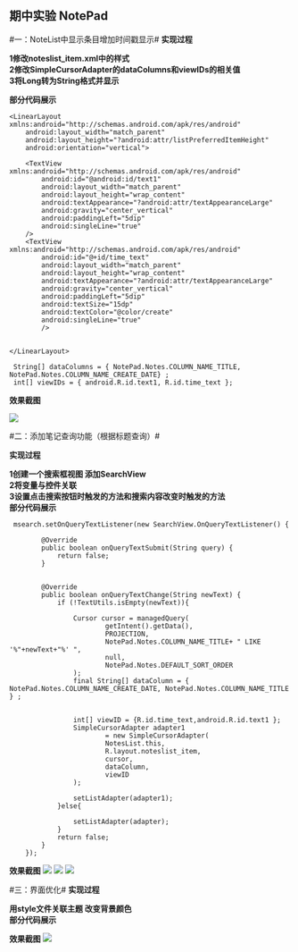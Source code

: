 ## 期中实验 NotePad  ##

#一：NoteList中显示条目增加时间戳显示#
**实现过程**

**1修改noteslist_item.xml中的样式<br>**
**2修改SimpleCursorAdapter的dataColumns和viewIDs的相关值<br>**
**3将Long转为String格式并显示<br>**

**部分代码展示<br>**

```
<LinearLayout xmlns:android="http://schemas.android.com/apk/res/android"
    android:layout_width="match_parent"
    android:layout_height="?android:attr/listPreferredItemHeight"
    android:orientation="vertical">

    <TextView xmlns:android="http://schemas.android.com/apk/res/android"
        android:id="@android:id/text1"
        android:layout_width="match_parent"
        android:layout_height="wrap_content"
        android:textAppearance="?android:attr/textAppearanceLarge"
        android:gravity="center_vertical"
        android:paddingLeft="5dip"
        android:singleLine="true"
    />
    <TextView xmlns:android="http://schemas.android.com/apk/res/android"
        android:id="@+id/time_text"
        android:layout_width="match_parent"
        android:layout_height="wrap_content"
        android:textAppearance="?android:attr/textAppearanceLarge"
        android:gravity="center_vertical"
        android:paddingLeft="5dip"
        android:textSize="15dp"
        android:textColor="@color/create"
        android:singleLine="true"
        />


</LinearLayout>
```

```
 String[] dataColumns = { NotePad.Notes.COLUMN_NAME_TITLE, NotePad.Notes.COLUMN_NAME_CREATE_DATE} ;     
 int[] viewIDs = { android.R.id.text1, R.id.time_text };

```

**效果截图**

![](picture/p1.png)

#二：添加笔记查询功能（根据标题查询）#

**实现过程**

**1创建一个搜索框视图 添加SearchView<br>**
**2将变量与控件关联<br>**
**3设置点击搜索按钮时触发的方法和搜索内容改变时触发的方法<br>**
**部分代码展示<br>**

```
 msearch.setOnQueryTextListener(new SearchView.OnQueryTextListener() {               @Override        public boolean onQueryTextSubmit(String query) {            return false;        }            @Override        public boolean onQueryTextChange(String newText) {            if (!TextUtils.isEmpty(newText)){                Cursor cursor = managedQuery(                        getIntent().getData(),                                    PROJECTION,                                              NotePad.Notes.COLUMN_NAME_TITLE+ " LIKE '%"+newText+"%' ",                                                     null,                                                     NotePad.Notes.DEFAULT_SORT_ORDER                 );                final String[] dataColumn = { NotePad.Notes.COLUMN_NAME_CREATE_DATE, NotePad.Notes.COLUMN_NAME_TITLE } ;                                int[] viewID = {R.id.time_text,android.R.id.text1 };                SimpleCursorAdapter adapter1                        = new SimpleCursorAdapter(                        NotesList.this,                                                    R.layout.noteslist_item,                                cursor,                                                  dataColumn,                        viewID                );                                setListAdapter(adapter1);            }else{                              setListAdapter(adapter);            }            return false;        }    });

```

**效果截图**
![](picture/p2.png)
![](picture/p2-1.png)
![](picture/p2-2.png)

#三：界面优化#
**实现过程**

**用style文件关联主题 改变背景颜色<br>**
**部分代码展示<br>**


**效果截图**
![](picture/p3.png)
